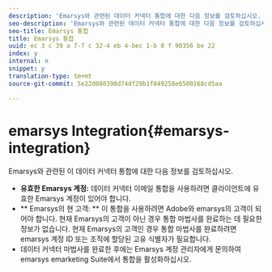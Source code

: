 ```yaml
---
description: 'Emarsys와 관련된 데이터 커넥터 통합에 대한 다음 정보를 검토하십시오. '
seo-description: 'Emarsys와 관련된 데이터 커넥터 통합에 대한 다음 정보를 검토하십시오. '
seo-title: Emarsys 통합
title: Emarsys 통합
uuid: ec 3 c 39 a 7-7 c 32-4 eb 4-bec 1-b 0 f 90356 be 22
index: y
internal: n
snippet: y
translation-type: tm+mt
source-git-commit: 5e22d080398d74df29b1f849258e6500168cd5aa

---
```



# emarsys Integration{#emarsys-integration}

Emarsys와 관련된 이 데이터 커넥터 통합에 대한 다음 정보를 검토하십시오.

* **유효한 Emarsys 계정:** 데이터 커넥터 이메일 통합을 사용하려면 클라이언트에 유효한 Emarsys 계정이 있어야 합니다.
* ** Emarsys의 현 고객: ** 이 통합을 사용하려면 Adobe와 emarsys의 고객이 되어야 합니다. 현재 Emarsys의 고객이 아닌 경우 통합 마법사를 완료하는 데 필요한 정보가 없습니다. 현재 Emarsys의 고객인 경우 통합 마법사를 완료하려면 emarsys 계정 ID 또는 조직에 할당된 고유 식별자가 필요합니다.
* 데이터 커넥터 마법사를 완료한 후에는 Emarsys 계정 관리자에게 문의하여 emarsys emarketing Suite에서 통합을 활성화하십시오.

